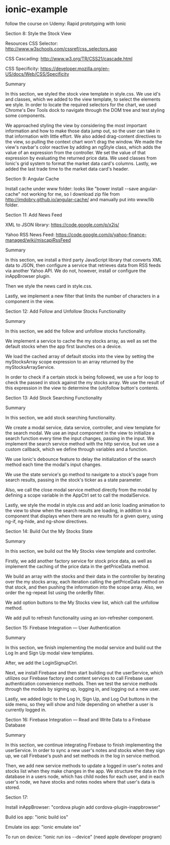 # ionic-example
follow the course on Udemy: Rapid prototyping with Ionic

Section 8: Style the Stock View

Resources
CSS Selector: http://www.w3schools.com/cssref/css_selectors.asp

CSS Cascading: http://www.w3.org/TR/CSS21/cascade.html

CSS Specificity: https://developer.mozilla.org/en-US/docs/Web/CSS/Specificity

Summary

In this section, we styled the stock view template in style.css. We use id's and classes, which we added to the view template, to select the elements we style. In order to locate the required selectors for the chart, we used Chrome's Dev Tools dock to navigate through the DOM tree and test styling some components.

We approached styling the view by considering the most important information and how to make those data jump out, so the user can take in that information with little effort. We also added drag-content directives to the view, so pulling the context chart won't drag the window.
We made the view's navbar's color reactive by adding an ngStyle class, which adds the value of an expression from the controller. We set the value of that expression by evaluating the returned price data.
We used classes from Ionic's grid system to format the market data card's columns. Lastly, we added the last trade time to the market data card's header.

Section 9: Angular Cache

Install cache under www folder: looks like "bower install --save angular-cache" not working for me, so I download zip file from
http://jmdobry.github.io/angular-cache/ and manually put into www/lib folder.

Section 11: Add News Feed

XML to JSON library: https://code.google.com/p/x2js/

Yahoo RSS News Feed: https://code.google.com/p/yahoo-finance-managed/wiki/miscapiRssFeed

Summary

In this section, we install a third party JavaScript library that converts XML data to JSON, then configure a service that retrieves data from RSS feeds via another Yahoo API. We do not, however, install or configure the inAppBrowser plugin.

Then we style the news card in style.css.

Lastly, we implement a new filter that limits the number of characters in a component in the view.

Section 12: Add Follow and Unfollow Stocks Functionality

Summary

In this section, we add the follow and unfollow stocks functionality.

We implement a service to cache the my stocks array, as well as set the default stocks when the app first launches on a device.

We load the cached array of default stocks into the view by setting the myStocksArray scope expression to an array returned by the myStocksArrayService.

In order to check if a certain stock is being followed, we use a for loop to check the passed in stock against the my stocks array. We use the result of this expression in the view to determine the (un)follow button's contents.

Section 13: Add Stock Searching Functionality

Summary

In this section, we add stock searching functionality.

We create a modal service, data service, controller, and view template for the search modal. We use an input component in the view to initialize a search function every time the input changes, passing in the input. We implement the search service method with the http service, but we use a custom callback, which we define through variables and a function.

We use Ionic's debounce feature to delay the initialization of the search method each time the modal's input changes.

We use the state service's go method to navigate to a stock's page from search results, passing in the stock's ticker as a state parameter.

Also, we call the close modal service method directly from the modal by defining a scope variable in the AppCtrl set to call the modalService.

Lastly, we style the modal in style.css and add an Ionic loading animation to the view to show when the search results are loading, in addition to a component that displays when there are no results for a given query, using ng-if, ng-hide, and ng-show directives.


Section 14: Build Out the My Stocks State

Summary

In this section, we build out the My Stocks view template and controller.

Firstly, we add another factory service for stock price data, as well as implement the caching of the price data in the getPriceData method.

We build an array with the stocks and their data in the controller by iterating over the my stocks array, each iteration calling the getPriceData method on that stock, and then pushing the information into the scope array. Also, we order the ng-repeat list using the orderBy filter.

We add option buttons to the My Stocks view list, which call the unfollow method.

We add pull to refresh functionality using an ion-refresher component.


Section 15: Firebase Integration — User Authentication

Summary

In this section, we finish implementing the modal service and build out the Log In and Sign Up modal view templates.

After, we add the LoginSignupCtrl.

Next, we install Firebase and then start building out the userService, which utilizes our Firebase factory and content services to call Firebase user authentication convenience methods. Then we test the service methods through the modals by signing up, logging in, and logging out a new user.

Lastly, we added logic to the Log In, Sign Up, and Log Out buttons in the side menu, so they will show and hide depending on whether a user is currently logged in.

Section 16: Firebase Integration — Read and Write Data to a Firebase Database

Summary

In this section, we continue integrating Firebase to finish implementing the userService. In order to sync a new user's notes and stocks when they sign up, we call Firebase's push and set methods in the log in service method.

Then, we add new service methods to update a logged in user's notes and stocks list when they make changes in the app.
We structure the data in the database in a users node, which has child nodes for each user, and in each user's node, we have stocks and notes nodes where that user's data is stored.

Section 17:

Install inAppBrowser: "cordova plugin add cordova-plugin-inappbrowser"

Build ios app: "ionic build ios"

Emulate ios app: "ionic emulate ios"

To run on device: "ionic run ios --device" (need apple developer program)
